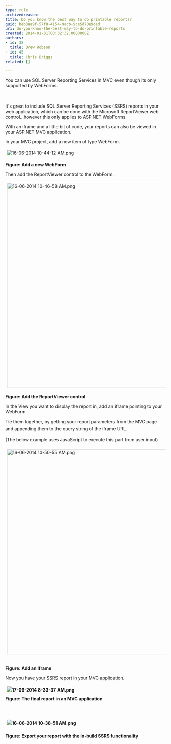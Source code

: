 ```yaml
---
type: rule
archivedreason: 
title: Do you know the best way to do printable reports?
guid: beb3aa9f-57f8-4154-9acb-9ce5d70e9ded
uri: do-you-know-the-best-way-to-do-printable-reports
created: 2014-01-31T00:32:32.0000000Z
authors:
- id: 38
  title: Drew Robson
- id: 45
  title: Chris Briggs
related: []

---
```



​​​​​​​You can use SQL Server Reporting Services in MVC even though its only supported by WebForms.​
<br><excerpt class='endintro'></excerpt><br>
<p>​<br>It's great to include&#160;​SQL Server Reporting Services (SSRS)&#160;reports in your web application, which can be done with the Microsoft ReportViewer web control...however this only applies to ASP.NET WebForms.</p><p>With an iframe and a little bit of code, your reports can also be viewed in your ASP.NET MVC application.</p><p>In your MVC project, add a new item of type WebForm.<br></p><p><img src="/SoftwareDevelopment/RulesToBetterMVC/PublishingImages/16-06-2014%2010-44-12%20AM.png" alt="16-06-2014 10-44-12 AM.png" style="margin&#58;5px;" /><br></p><p><strong>Figure&#58; Add a new WebForm</strong></p><p>Then add the ReportViewer control to the WebForm.<br></p><p><img src="/SoftwareDevelopment/RulesToBetterMVC/PublishingImages/16-06-2014%2010-46-58%20AM.png" alt="16-06-2014 10-46-58 AM.png" style="margin&#58;5px;width&#58;650px;" /><br></p><p><strong>Figure&#58; Add the ReportViewer control</strong></p><p>In the View you want to display the report in, add an iframe pointing to your WebForm.&#160;</p><p><span style="line-height&#58;20.799999237060547px;">​T</span><span style="line-height&#58;20.799999237060547px;">ie them together, by getting your report parameters from the MVC page and appending them to the query string of the iframe URL.</span><br></p><p><span style="line-height&#58;20.799999237060547px;">(The below example uses JavaScript to execute this part from user input)</span><br></p><p><img src="/SoftwareDevelopment/RulesToBetterMVC/PublishingImages/16-06-2014%2010-50-55%20AM.png" alt="16-06-2014 10-50-55 AM.png" style="margin&#58;5px;width&#58;650px;" />&#160;</p><p><strong>Figure&#58; Add an iframe</strong></p><p>Now you have your SSRS report in your MVC application.<br></p><p><strong style="line-height&#58;1.6;">​​<img src="/SoftwareDevelopment/RulesToBetterMVC/PublishingImages/17-06-2014%208-33-37%20AM.png" alt="17-06-2014 8-33-37 AM.png" style="margin&#58;5px;" />​<br>Figure&#58; The final report in an MVC application</strong></p><p><strong style="line-height&#58;1.6;"><br></strong></p><p><strong style="line-height&#58;1.6;"><img src="/SoftwareDevelopment/RulesToBetterMVC/PublishingImages/16-06-2014%2010-38-51%20AM.png" alt="16-06-2014 10-38-51 AM.png" style="margin&#58;5px;" /><br></strong></p><p><strong style="line-height&#58;1.6;">Figure&#58; Export your report with the in-build SSRS functionality</strong></p>


